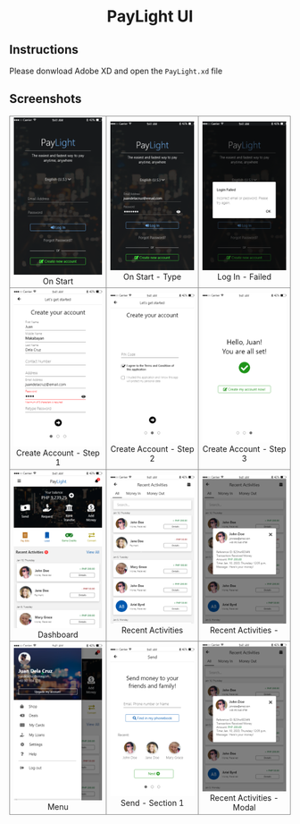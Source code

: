 <h1 align="center">PayLight UI</h1>


<h2>Instructions</h2>

Please donwload Adobe XD and open the `PayLight.xd` file


<h2>Screenshots</h2>

<table>
    <tr>
        <td style="border: solid #888 1px">
            <img src="screenshots/On Start.png">
            <div align="center">On Start</div>
        </td>
        <td style="border: solid #888 1px">
            <img src="screenshots/On Start - Type.png">
            <div align="center">On Start - Type</div>
        </td>
        <td style="border: solid #888 1px">
            <img src="screenshots/Log In Failed.png">
            <div align="center">Log In - Failed</div>
        </td>
    </tr>
    <tr>
        <td style="border: solid #888 1px">
            <img src="screenshots/Create Account - 1.png">
            <div align="center">Create Account - Step 1</div>
        </td>
        <td style="border: solid #888 1px">
            <img src="screenshots/Create Account - 2.png">
            <div align="center">Create Account - Step 2</div>
        </td>
        <td style="border: solid #888 1px">
            <img src="screenshots/Create Account - 3.png">
            <div align="center">Create Account - Step 3</div>
        </td>
    </tr>
    <tr>
        <td style="border: solid #888 1px">
            <img src="screenshots/Dashboard.png">
            <div align="center">Dashboard</div>
        </td>
        <td style="border: solid #888 1px">
            <img src="screenshots/Recent Activities.png">
            <div align="center">Recent Activities</div>
        </td>
        <td style="border: solid #888 1px">
            <img src="screenshots/Recent Activities Modal.png">
            <div align="center">Recent Activities -</div>
        </td>
    </tr>
    <tr>
        <td style="border: solid #888 1px">
            <img src="screenshots/Menu.png">
            <div align="center">Menu</div>
        </td>
        <td style="border: solid #888 1px">
            <img src="screenshots/Send Section - 1.png">
            <div align="center">Send - Section 1</div>
        </td>
        <td style="border: solid #888 1px">
            <img src="screenshots/Recent Activities Modal.png">
            <div align="center">Recent Activities - Modal</div>
        </td>
    </tr>
</table>